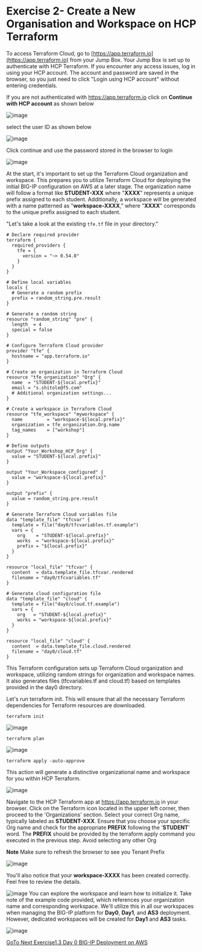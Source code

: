 Exercise 2- Create a New Organisation and Workspace on HCP Terraform
====================================================================
To access Terraform Cloud, go to [https://app.terraform.io](https://app.terraform.io) from your Jump Box. Your Jump Box is set up to authenticate with HCP Terraform. If you encounter any access issues, log in using your HCP account. The account and password are saved in the browser, so you just need to click "Login using HCP account" without entering credentials.

If you are not authenticated with https://app.terraform.io click on __Continue with HCP account__ as shown below

![image](https://github.com/f5businessdevelopment/bigipworkshop/assets/13858248/52d96284-c5b3-44a4-8316-1dd881ced43f)

select the user ID as shown below

![image](https://github.com/f5businessdevelopment/bigipworkshop/assets/13858248/822545eb-b2ed-481a-81be-5e311244e34d)

Click continue and use the password stored in the browser to login

![image](https://github.com/f5businessdevelopment/bigipworkshop/assets/13858248/ca7a5c23-789c-432a-a83f-e610a883b804)


At the start, it's important to set up the Terraform Cloud organization and workspace. This prepares you to utilize Terraform Cloud for deploying the initial BIG-IP configuration on AWS at a later stage.
The organization name will follow a format like __STUDENT-XXX__  where "__XXXX__" represents a unique prefix assigned to each student.
Additionally, a workspace will be generated with a name patterned as "__workspace-XXXX__," where "__XXXX__" corresponds to the unique prefix assigned to each student.

"Let's take a look at the existing `tfe.tf` file in your directory."

```
# Declare required provider
terraform {
  required_providers {
    tfe = {
      version = "~> 0.54.0"
    }
  }
}

# Define local variables
locals {
  # Generate a random prefix
  prefix = random_string.pre.result
}

# Generate a random string
resource "random_string" "pre" {
  length  = 4
  special = false
}

# Configure Terraform Cloud provider
provider "tfe" {
  hostname = "app.terraform.io"
}

# Create an organization in Terraform Cloud
resource "tfe_organization" "Org" {
  name  = "STUDENT-${local.prefix}"
  email = "s.shitole@f5.com"
  # Additional organization settings...
}

# Create a workspace in Terraform Cloud
resource "tfe_workspace" "myworkspace" {
  name         = "workspace-${local.prefix}"
  organization = tfe_organization.Org.name
  tag_names    = ["workshop"]
}

# Define outputs
output "Your_Workshop_HCP_Org" {
  value = "STUDENT-${local.prefix}"
}

output "Your_Workspace_configured" {
  value = "workspace-${local.prefix}"
}

output "prefix" {
  value = random_string.pre.result
}

# Generate Terraform Cloud variables file
data "template_file" "tfcvar" {
  template = file("day0/tfcvariables.tf.example")
  vars = {
    org    = "STUDENT-${local.prefix}"
    works  = "workspace-${local.prefix}"
    prefix = "${local.prefix}"
  }
}

resource "local_file" "tfcvar" {
  content  = data.template_file.tfcvar.rendered
  filename = "day0/tfcvariables.tf"
}

# Generate cloud configuration file
data "template_file" "cloud" {
  template = file("day0/cloud.tf.example")
  vars = {
    org   = "STUDENT-${local.prefix}"
    works = "workspace-${local.prefix}"
  }
}

resource "local_file" "cloud" {
  content  = data.template_file.cloud.rendered
  filename = "day0/cloud.tf"
}

```

This Terraform configuration sets up Terraform Cloud organization and workspace, utilizing random strings for organization and workspace names. It also generates files (tfcvariables.tf and cloud.tf) based on templates provided in the day0 directory.


Let's run terraform init. This will ensure that all the necessary Terraform dependencies for Terraform resources are downloaded.

```
terraform init
```

![image](https://github.com/f5businessdevelopment/bigipworkshop/assets/13858248/16827506-d0cf-4359-8b6b-904ce12b2559)

```
terraform plan
```

![image](https://github.com/f5businessdevelopment/bigipworkshop/assets/13858248/f286b7e4-f525-4716-a10d-9d6143f47660)

```
terraform apply -auto-approve
```
This action will generate a distinctive organizational name and workspace for you within HCP Terraform.


![image](https://github.com/f5businessdevelopment/bigipworkshop/assets/13858248/67329155-2d4c-448e-94b4-f079f04f6212)


Navigate to the HCP Terraform app at https://app.terraform.io in your browser. Click on the Terraform icon located in the upper left corner, then proceed to the 'Organizations' section. Select your correct Org name, typically labeled as __STUDENT-XXX__. Ensure that you choose your specific Org name and check for the appropriate __PREFIX__ following the '__STUDENT__' word. The __PREFIX__ should be provided by the terraform apply command you executed in the previous step. Avoid selecting any other Org

__Note__ Make sure to refresh the browser to see you Tenant Prefix

![image](https://github.com/f5businessdevelopment/bigipworkshop/assets/13858248/1ab39f9e-dfc7-402f-a244-220c728cea75)

You'll also notice that your __workspace-XXXX__ has been created correctly. Feel free to review the details.


![image](https://github.com/f5businessdevelopment/bigipworkshop/assets/13858248/a6758fec-8d4a-48c0-8279-2dc1a4ce83a0)
You can explore the workspace and learn how to initialize it. Take note of the example code provided, which references your organization name and corresponding workspace. We'll utilize this in all our workspaces when managing the BIG-IP platform for __Day0__, __Day1__, and __AS3__ deployment. However, dedicated workspaces will be created for __Day1__ and __AS3__ tasks.


![image](https://github.com/f5businessdevelopment/bigipworkshop/assets/13858248/fb44b33a-959e-4e0b-a9e0-6085c6721df3)


[GoTo Next Exercise1.3 Day 0 BIG-IP Deployment on AWS](ex3.md)
